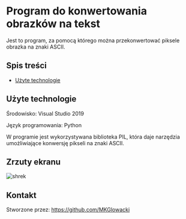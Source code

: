 # Program do konwertowania obrazków na tekst

Jest to program, za pomocą którego można przekonwertować piksele obrazka na znaki ASCII.

## Spis treści

* [Użyte technologie](#użyte-technologie)

## Użyte technologie

Środowisko: Visual Studio 2019

Język programowania: Python

W programie jest wykorzystywana biblioteka PIL, która daje narzędzia umożliwiające konwersję pikseli na znaki ASCII.

## Zrzuty ekranu

![shrek](https://user-images.githubusercontent.com/79590290/120245092-6ca5e500-c26c-11eb-8376-5d69aa29c6c1.png)

## Kontakt

Stworzone przez: https://github.com/MKGlowacki
